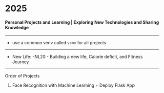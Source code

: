 # 2025
#### Personal Projects and Learning | Exploring New Technologies and Sharing Knowledge

---

- use a common venv called `venv` for all projects

--- 

- New Life: -NL20 -  Building a new life, Calorie deficit, and Fitness Journey

---
Order of Projects

1. Face Recognition with Machine Learning + Deploy Flask App
